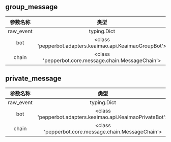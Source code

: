



# 

## group_message

|参数名称|类型|
| :---: | :---: |
|raw_event|typing.Dict|
|bot|<class 'pepperbot.adapters.keaimao.api.KeaimaoGroupBot'>|
|chain|<class 'pepperbot.core.message.chain.MessageChain'>|

## private_message

|参数名称|类型|
| :---: | :---: |
|raw_event|typing.Dict|
|bot|<class 'pepperbot.adapters.keaimao.api.KeaimaoPrivateBot'>|
|chain|<class 'pepperbot.core.message.chain.MessageChain'>|
